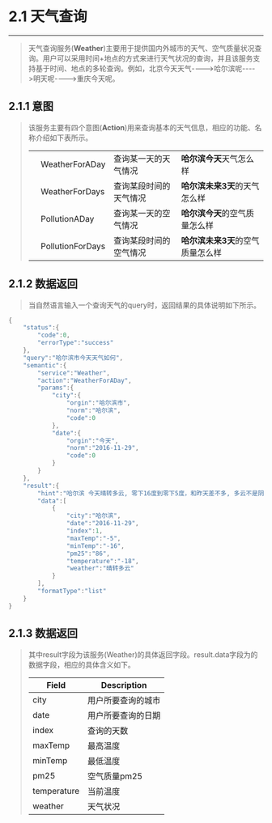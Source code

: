 # 2.1 天气查询

---

> 天气查询服务\(**Weather**\)主要用于提供国内外城市的天气、空气质量状况查询。用户可以采用时间+地点的方式来进行天气状况的查询，并且该服务支持基于时间、地点的多轮查询。例如，北京今天天气----&gt;哈尔滨呢----&gt;明天呢----&gt;重庆今天呢。

## 2.1.1 意图

> 该服务主要有四个意图\(**Action**\)用来查询基本的天气信息，相应的功能、名称介绍如下表所示。
> 
> |  |  |  |  |
> | --- | --- | --- | --- |
> |  | WeatherForADay | 查询某一天的天气情况 | **哈尔滨今天**天气怎么样 |
> |  | WeatherForDays | 查询某段时间的天气情况 | **哈尔滨未来3天**的天气怎么样 |
> |  | PollutionADay | 查询某一天的空气情况 | **哈尔滨今天**的空气质量怎么样 |
> |  | PollutionForDays | 查询某段时间的空气情况 | **哈尔滨未来3天**的空气质量怎么样 |

## 2.1.2 数据返回

> 当自然语言输入一个查询天气的query时，返回结果的具体说明如下所示。

```go
{
    "status":{
        "code":0,
        "errorType":"success"
    },
    "query":"哈尔滨市今天天气如何",
    "semantic":{
        "service":"Weather",
        "action":"WeatherForADay",
        "params":{
            "city":{
                "orgin":"哈尔滨市",
                "norm":"哈尔滨",
                "code":0
            },
            "date":{
                "orgin":"今天",
                "norm":"2016-11-29",
                "code":0
            }
        }
    },
    "result":{
        "hint":"哈尔滨 今天晴转多云, 零下16度到零下5度，和昨天差不多, 多云不是阴天哦……",
        "data":[
            {
                "city":"哈尔滨",
                "date":"2016-11-29",
                "index":1,
                "maxTemp":"-5",
                "minTemp":"-16",
                "pm25":"86",
                "temperature":"-18",
                "weather":"晴转多云"
            }
        ],
        "formatType":"list"
    }
}
```
## 2.1.3 数据返回

> 其中result字段为该服务\(Weather\)的具体返回字段。result.data字段为的数据字段，相应的具体含义如下。
> 
> | Field | Description |
> | --- | --- |
> | city | 用户所要查询的城市 |
> | date | 用户所要查询的日期 |
> | index | 查询的天数 |
> | maxTemp | 最高温度 |
> | minTemp | 最低温度 |
> | pm25 | 空气质量pm25 |
> | temperature | 当前温度 |
> | weather | 天气状况 |

